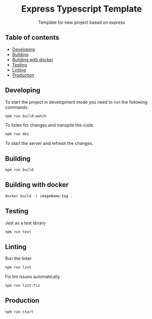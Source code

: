 <h1 align="center">Express Typescript Template</h1>

<p align="center">
    Template for new project based on express
</p>

## Table of contents

- [Developing](#developing)
- [Building](#building)
- [Building with docker](#building-with-docker)
- [Testing](#testing)
- [Linting](#linting)
- [Production](#production)

## Developing

To start the project in development mode you need to run the following commands.

```bash
npm run build:watch
```
To listen for changes and transpile the code.

```bash
npm run dev
```
To start the server and refresh the changes.

## Building
```bash
npm run build
```

## Building with docker

```bash
docker build -t imageName:tag .
```

## Testing

Jest as a test library

```bash
npm run test
```

## Linting

Run the linter

```bash
npm run lint
```

Fix lint issues automatically

```bash
npm run lint:fix
```

## Production

```bash
npm run start
```